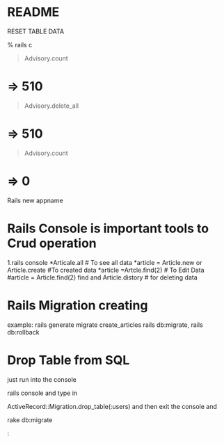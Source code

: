 # README

RESET TABLE DATA 

% rails c
> Advisory.count
# => 510 
> Advisory.delete_all
# => 510 
> Advisory.count
# => 0

Rails new appname

# Rails Console is important tools to Crud operation
1.rails console
*Articale.all # To see all data
*article = Article.new or Article.create #To created data
*article =Artcle.find(2) # To Edit Data
#article = Article.find(2) find and Article.distory # for deleting data

# Rails Migration creating

example: rails generate migrate create_articles
  rails db:migrate,
  rails db:rollback
# Drop Table from SQL

just run into the console

rails console
and type in

ActiveRecord::Migration.drop_table(:users)
and then exit the console and

rake db:migrate

:
